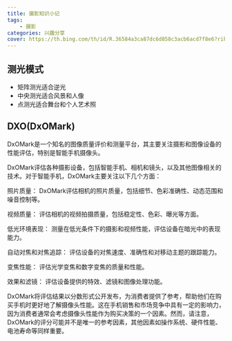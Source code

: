 ```yaml
---
title: 摄影知识小记
tags: 
    - 摄影 
categories: 兴趣分享
cover: https://th.bing.com/th/id/R.36584a3ca87dc6d858c3acb6acd7f8e6?rik=RNQ3bHPqljlu%2fA&pid=ImgRaw&r=0&sres=1&sresct=1
---
```


## 测光模式
- 矩阵测光适合逆光
- 中央测光适合风景和人像
- 点测光适合舞台和个人艺术照

## DXO(DxOMark)

DxOMark是一个知名的图像质量评价和测量平台，其主要关注摄影和图像设备的性能评估，特别是智能手机摄像头。

DxOMark评估各种摄影设备，包括智能手机、相机和镜头，以及其他图像相关的技术。对于智能手机，DxOMark主要关注以下几个方面：

照片质量： DxOMark评估相机的照片质量，包括细节、色彩准确性、动态范围和噪音控制等。

视频质量： 评估相机的视频拍摄质量，包括稳定性、色彩、曝光等方面。

低光环境表现： 测量在低光条件下的摄影和视频性能，评估设备在暗光中的表现能力。

自动对焦和对焦追踪： 评估设备的对焦速度、准确性和对移动主题的跟踪能力。

变焦性能： 评估光学变焦和数字变焦的质量和性能。

效果和滤镜： 评估设备提供的特效、滤镜和图像处理功能。

DxOMark将评估结果以分数形式公开发布，为消费者提供了参考，帮助他们在购买手机时更好地了解摄像头性能。这在手机销售和市场竞争中具有一定的影响力，因为消费者通常会考虑摄像头性能作为购买决策的一个因素。然而，请注意，DxOMark的评分可能并不是唯一的参考因素，其他因素如操作系统、硬件性能、电池寿命等同样重要。




